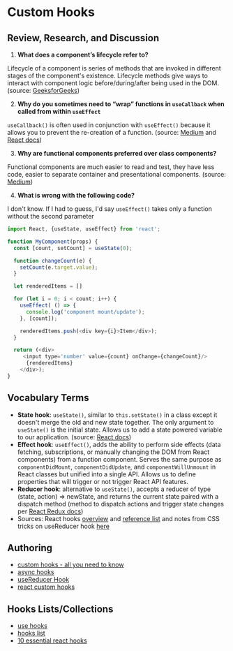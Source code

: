 # Custom Hooks

## Review, Research, and Discussion

1. **What does a component’s lifecycle refer to?**

Lifecycle of a component is series of methods that are invoked in different stages of the component's existence. Lifecycle methods give ways to interact with component logic before/during/after being used in the DOM. (source: [GeeksforGeeks](https://www.geeksforgeeks.org/reactjs-lifecycle-components/))

2. **Why do you sometimes need to “wrap” functions in `useCallback` when called from within `useEffect`**

`useCallback()` is often used in conjunction with `useEffect()` because it allows you to prevent the re-creation of a function. (source: [Medium](https://medium.com/@infinitypaul/reactjs-useeffect-usecallback-simplified-91e69fb0e7a3) and [React docs](https://reactjs.org/docs/hooks-reference.html))

3. **Why are functional components preferred over class components?**

Functional components are much easier to read and test, they have less code, easier to separate container and presentational components. (source: [Medium](https://medium.com/wesionary-team/react-functional-components-vs-class-components-86a2d2821a22))

4. **What is wrong with the following code?**

I don't know. If I had to guess, I'd say `useEffect()` takes only a function without the second parameter

```javascript
import React, {useState, useEffect} from 'react';

function MyComponent(props) {
  const [count, setCount] = useState(0);

  function changeCount(e) {
    setCount(e.target.value);
  }

  let renderedItems = []

  for (let i = 0; i < count; i++) {
    useEffect( () => {
      console.log('component mount/update');
    }, [count]);

    renderedItems.push(<div key={i}>Item</div>);
  }

  return (<div>
     <input type='number' value={count} onChange={changeCount}/>
      {renderedItems}
    </div>);
}
```

## Vocabulary Terms

- **State hook**: ```useState()```, similar to ```this.setState()``` in a class except it doesn't merge the old and new state together. The only argument to ```useState()``` is the initial state. Allows us to add a state powered variable to our application. (source: [React docs](https://reactjs.org/docs/hooks-overview.html))
- **Effect hook**: ```useEffect()```, adds the ability to perform side effects (data fetching, subscriptions, or manually changing the DOM from React components) from a function component. Serves the same purpose as ```componentDidMount```, ```componentDidUpdate```, and ```componentWillUnmount``` in React classes but unified into a single API. Allows us to define properties that will trigger or not trigger React API features.
- **Reducer hook**: alternative to ```useState()```, accepts a reducer of type (state, action) => newState, and returns the current state paired with a dispatch method (method to dispatch actions and trigger state changes per [React Redux docs](https://react-redux.js.org/using-react-redux/connect-mapdispatch))
- Sources: React hooks [overview](https://reactjs.org/docs/hooks-overview.html) and [reference list](https://reactjs.org/docs/hooks-reference.html) and notes from CSS tricks on useReducer hook [here](https://css-tricks.com/getting-to-know-the-usereducer-react-hook/)

## Authoring

- [custom hooks - all you need to know](https://www.telerik.com/kendo-react-ui/react-hooks-guide/#toc-custom-react-hooks)
- [async hooks](https://dev.to/vinodchauhan7/react-hooks-with-async-await-1n9g)
- [useReducer Hook](https://reactjs.org/docs/hooks-reference.html#usereducer)
- [react custom hooks](https://reactjs.org/docs/hooks-custom.html)

## Hooks Lists/Collections

- [use hooks](https://usehooks.com/)
- [hooks list](https://github.com/rehooks/awesome-react-hooks)
- [10 essential react hooks](https://blog.bitsrc.io/10-react-custom-hooks-you-should-have-in-your-toolbox-aa27d3f5564d)